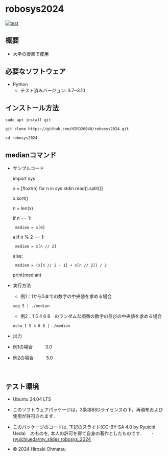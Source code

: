 # robosys2024
[![test](https://github.com/HIRO20040/robosys2024/actions/workflows/test.yml/badge.svg)](https://github.com/HIRO20040/robosys2024/actions/workflows/test.yml)


## 概要
- 大学の授業で使用



## 必要なソフトウェア
- Python
  - テスト済みバージョン: 3.7~3.10


## インストール方法

`sudo apt install git`

`git clone https://github.com/HIRO20040/robosys2024.git`

`cd robosys2024`



 
## medianコマンド

- サンプルコード
   
   import sys


   x = [float(n) for n in sys.stdin.read().split()]


   x.sort()

   n = len(x)

   if n == 1:
       
       median = x[0]

   elif n % 2 == 1:
      
       median = x[n // 2]
   
   else:
       
       median = (x[n // 2 - 1] + x[n // 2]) / 2

   print(median)
  
- 実行方法
　
  - 例1：1から5までの数字の中央値を求める場合

  `seq 5 | ./median`
  
  - 例2：1 5 4 6 8　のランダムな順番の数字の並びの中央値を求める場合
  
  `echo 1 5 4 6 8 | ./median`

- 出力

 - 例1の場合
　
　 3.0

 - 例2の場合
　
　 5.0

　
　


## テスト環境
- Ubuntu 24.04 LTS













- このソフトウェアパッケージは，3条項BSDライセンスの下，再頒布および使用が許可されます．
- このパッケージのコードは, 下記のスライド(CC-BY-SA 4.0 by Ryuichi Ueda)　のものを, 本人の許可を得て自身の著作としたものです.
　　- [ryuichiueda/my_slides robosys_2024](https://ryuichiueda.github.io/slides_marp/robosys2024) 
- © 2024 Hiroaki Ohmatsu
